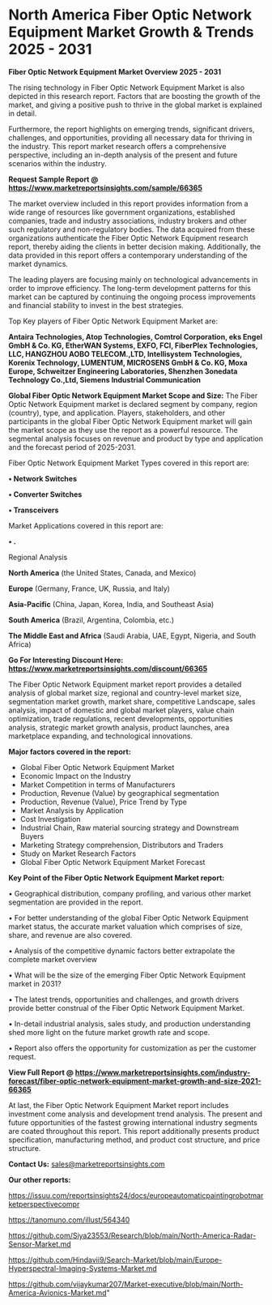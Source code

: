 # North America Fiber Optic Network Equipment Market Growth & Trends 2025 - 2031

<Strong> Fiber Optic Network Equipment Market Overview 2025 - 2031</strong>

The rising technology in Fiber Optic Network Equipment Market is also depicted in this research report. Factors that are boosting the growth of the market, and giving a positive push to thrive in the global market is explained in detail.

Furthermore, the report highlights on emerging trends, significant drivers, challenges, and opportunities, providing all necessary data for thriving in the industry. This report market research offers a comprehensive perspective, including an in-depth analysis of the present and future scenarios within the industry.

<strong>Request Sample Report @ <a href=https://www.marketreportsinsights.com/sample/66365>https://www.marketreportsinsights.com/sample/66365</a></strong>

The market overview included in this report provides information from a wide range of resources like government organizations, established companies, trade and industry associations, industry brokers and other such regulatory and non-regulatory bodies. The data acquired from these organizations authenticate the Fiber Optic Network Equipment research report, thereby aiding the clients in better decision making. Additionally, the data provided in this report offers a contemporary understanding of the market dynamics.

The leading players are focusing mainly on technological advancements in order to improve efficiency. The long-term development patterns for this market can be captured by continuing the ongoing process improvements and financial stability to invest in the best strategies.

Top Key players of Fiber Optic Network Equipment Market are:

<strong>Antaira Technologies, Atop Technologies, Comtrol Corporation, eks Engel GmbH & Co. KG, EtherWAN Systems, EXFO, FCI, FiberPlex Technologies, LLC, HANGZHOU AOBO TELECOM.,LTD, Intellisystem Technologies, Korenix Technology, LUMENTUM, MICROSENS GmbH & Co. KG, Moxa Europe, Schweitzer Engineering Laboratories, Shenzhen 3onedata Technology Co.,Ltd, Siemens Industrial Communication</strong>

<strong><b>Global Fiber Optic Network Equipment Market Scope and Size:</b></strong>
The Fiber Optic Network Equipment market is declared segment by company, region (country), type, and application. Players, stakeholders, and other participants in the global Fiber Optic Network Equipment market will gain the market scope as they use the report as a powerful resource. The segmental analysis focuses on revenue and product by type and application and the forecast period of 2025-2031.

Fiber Optic Network Equipment Market Types covered in this report are:

<strong>• Network Switches

• Converter Switches

• Transceivers</strong>

Market Applications covered in this report are:

<strong>• .</strong> 

Regional Analysis

<strong>North America</strong> (the United States, Canada, and Mexico)

<strong>Europe</strong> (Germany, France, UK, Russia, and Italy)

<strong>Asia-Pacific</strong> (China, Japan, Korea, India, and Southeast Asia)

<strong>South America</strong> (Brazil, Argentina, Colombia, etc.)

<strong>The Middle East and Africa</strong> (Saudi Arabia, UAE, Egypt, Nigeria, and South Africa)

<strong>Go For Interesting Discount Here: <a href=https://www.marketreportsinsights.com/discount/66365>https://www.marketreportsinsights.com/discount/66365</a></strong>

The Fiber Optic Network Equipment market report provides a detailed analysis of global market size, regional and country-level market size, segmentation market growth, market share, competitive Landscape, sales analysis, impact of domestic and global market players, value chain optimization, trade regulations, recent developments, opportunities analysis, strategic market growth analysis, product launches, area marketplace expanding, and technological innovations.

<strong><b>Major factors covered in the report:</b></strong>
<ul>
  <li>Global Fiber Optic Network Equipment Market </li>
  <li>Economic Impact on the Industry</li>
  <li>Market Competition in terms of Manufacturers</li>
  <li>Production, Revenue (Value) by geographical segmentation</li>
  <li>Production, Revenue (Value), Price Trend by Type</li>
  <li>Market Analysis by Application</li>
  <li>Cost Investigation</li>
  <li>Industrial Chain, Raw material sourcing strategy and Downstream Buyers</li>
  <li>Marketing Strategy comprehension, Distributors and Traders</li>
  <li>Study on Market Research Factors</li>
  <li>Global Fiber Optic Network Equipment Market Forecast</li>
</ul>

<strong><b>Key Point of the Fiber Optic Network Equipment Market report:</b></strong>

• Geographical distribution, company profiling, and various other market segmentation are provided in the report.

• For better understanding of the global Fiber Optic Network Equipment market status, the accurate market valuation which comprises of size, share, and revenue are also covered.

• Analysis of the competitive dynamic factors better extrapolate the complete market overview

• What will be the size of the emerging Fiber Optic Network Equipment market in 2031?

• The latest trends, opportunities and challenges, and growth drivers provide better construal of the Fiber Optic Network Equipment Market.

• In-detail industrial analysis, sales study, and production understanding shed more light on the future market growth rate and scope.

• Report also offers the opportunity for customization as per the customer request.

<strong><b>View Full Report @ <a href=https://www.marketreportsinsights.com/industry-forecast/fiber-optic-network-equipment-market-growth-and-size-2021-66365>https://www.marketreportsinsights.com/industry-forecast/fiber-optic-network-equipment-market-growth-and-size-2021-66365</a></b></strong>


At last, the Fiber Optic Network Equipment Market report includes investment come analysis and development trend analysis. The present and future opportunities of the fastest growing international industry segments are coated throughout this report. This report additionally presents product specification, manufacturing method, and product cost structure, and price structure.

<strong>Contact Us:</strong>
sales@marketreportsinsights.com

<strong>Our other reports:</strong>

<a href=https://issuu.com/reportsinsights24/docs/europeautomaticpaintingrobotmarketperspectivecompr>https://issuu.com/reportsinsights24/docs/europeautomaticpaintingrobotmarketperspectivecompr</a>

<a href=https://tanomuno.com/illust/564340>https://tanomuno.com/illust/564340</a>

<a href=https://github.com/Siya23553/Research/blob/main/North-America-Radar-Sensor-Market.md>https://github.com/Siya23553/Research/blob/main/North-America-Radar-Sensor-Market.md</a>

<a href=https://github.com/Hindavii9/Search-Market/blob/main/Europe-Hyperspectral-Imaging-Systems-Market.md>https://github.com/Hindavii9/Search-Market/blob/main/Europe-Hyperspectral-Imaging-Systems-Market.md</a>

<a href=https://github.com/vijaykumar207/Market-executive/blob/main/North-America-Avionics-Market.md>https://github.com/vijaykumar207/Market-executive/blob/main/North-America-Avionics-Market.md</a>"
